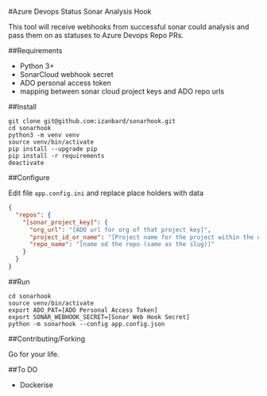 #Azure Devops Status Sonar Analysis Hook

This tool will receive webhooks from successful sonar could analysis and pass them on as statuses to Azure Devops Repo PRs.

##Requirements

- Python 3+
- SonarCloud webhook secret
- ADO personal access token
- mapping between sonar cloud project keys and ADO repo urls

##Install

```shell script
git clone git@github.com:izanbard/sonarhook.git
cd sonarhook
python3 -m venv venv
source venv/bin/activate
pip install --upgrade pip
pip install -r requirements
deactivate
```

##Configure

Edit file `app.config.ini` and replace place holders with data

```json
{
  "repos": {
    "[sonar_project_key]": {
      "org_url": "[ADO url for org of that project key]",
      "project_id_or_name": "[Project name for the project within the organisation]",
      "repo_name": "[name od the repo (same as the slug)]"
    } 
  }
}
```

##Run

```shell script
cd sonarhook
source venv/bin/activate
export ADO_PAT=[ADO Personal Access Token]
export SONAR_WEBHOOK_SECRET=[Sonar Web Hook Secret]
python -m sonarhook --config app.config.json
```

##Contributing/Forking

Go for your life.

##To DO

- Dockerise